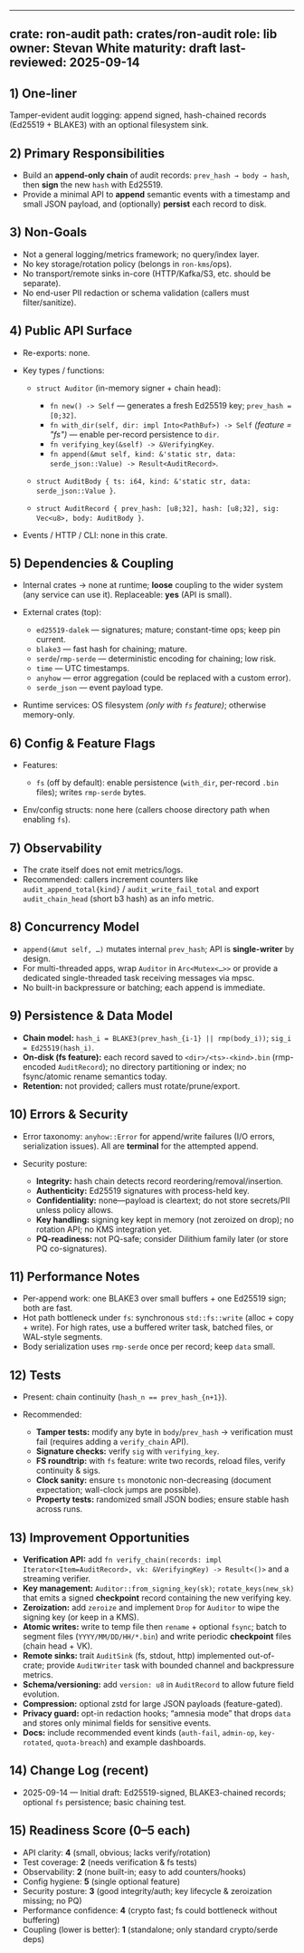 ---

crate: ron-audit
path: crates/ron-audit
role: lib
owner: Stevan White
maturity: draft
last-reviewed: 2025-09-14
-------------------------

## 1) One-liner

Tamper-evident audit logging: append signed, hash-chained records (Ed25519 + BLAKE3) with an optional filesystem sink.

## 2) Primary Responsibilities

* Build an **append-only chain** of audit records: `prev_hash → body → hash`, then **sign** the new `hash` with Ed25519.
* Provide a minimal API to **append** semantic events with a timestamp and small JSON payload, and (optionally) **persist** each record to disk.

## 3) Non-Goals

* Not a general logging/metrics framework; no query/index layer.
* No key storage/rotation policy (belongs in `ron-kms`/ops).
* No transport/remote sinks in-core (HTTP/Kafka/S3, etc. should be separate).
* No end-user PII redaction or schema validation (callers must filter/sanitize).

## 4) Public API Surface

* Re-exports: none.
* Key types / functions:

  * `struct Auditor` (in-memory signer + chain head):

    * `fn new() -> Self` — generates a fresh Ed25519 key; `prev_hash = [0;32]`.
    * `fn with_dir(self, dir: impl Into<PathBuf>) -> Self` *(feature = "fs")* — enable per-record persistence to `dir`.
    * `fn verifying_key(&self) -> &VerifyingKey`.
    * `fn append(&mut self, kind: &'static str, data: serde_json::Value) -> Result<AuditRecord>`.
  * `struct AuditBody { ts: i64, kind: &'static str, data: serde_json::Value }`.
  * `struct AuditRecord { prev_hash: [u8;32], hash: [u8;32], sig: Vec<u8>, body: AuditBody }`.
* Events / HTTP / CLI: none in this crate.

## 5) Dependencies & Coupling

* Internal crates → none at runtime; **loose** coupling to the wider system (any service can use it). Replaceable: **yes** (API is small).
* External crates (top):

  * `ed25519-dalek` — signatures; mature; constant-time ops; keep pin current.
  * `blake3` — fast hash for chaining; mature.
  * `serde`/`rmp-serde` — deterministic encoding for chaining; low risk.
  * `time` — UTC timestamps.
  * `anyhow` — error aggregation (could be replaced with a custom error).
  * `serde_json` — event payload type.
* Runtime services: OS filesystem *(only with `fs` feature)*; otherwise memory-only.

## 6) Config & Feature Flags

* Features:

  * `fs` (off by default): enable persistence (`with_dir`, per-record `.bin` files); writes `rmp-serde` bytes.
* Env/config structs: none here (callers choose directory path when enabling `fs`).

## 7) Observability

* The crate itself does not emit metrics/logs.
* Recommended: callers increment counters like `audit_append_total{kind}` / `audit_write_fail_total` and export `audit_chain_head` (short b3 hash) as an info metric.

## 8) Concurrency Model

* `append(&mut self, …)` mutates internal `prev_hash`; API is **single-writer** by design.
* For multi-threaded apps, wrap `Auditor` in `Arc<Mutex<…>>` or provide a dedicated single-threaded task receiving messages via mpsc.
* No built-in backpressure or batching; each append is immediate.

## 9) Persistence & Data Model

* **Chain model:** `hash_i = BLAKE3(prev_hash_{i-1} || rmp(body_i))`; `sig_i = Ed25519(hash_i)`.
* **On-disk (fs feature):** each record saved to `<dir>/<ts>-<kind>.bin` (rmp-encoded `AuditRecord`); no directory partitioning or index; no fsync/atomic rename semantics today.
* **Retention:** not provided; callers must rotate/prune/export.

## 10) Errors & Security

* Error taxonomy: `anyhow::Error` for append/write failures (I/O errors, serialization issues). All are **terminal** for the attempted append.
* Security posture:

  * **Integrity:** hash chain detects record reordering/removal/insertion.
  * **Authenticity:** Ed25519 signatures with process-held key.
  * **Confidentiality:** none—payload is cleartext; do not store secrets/PII unless policy allows.
  * **Key handling:** signing key kept in memory (not zeroized on drop); no rotation API; no KMS integration yet.
  * **PQ-readiness:** not PQ-safe; consider Dilithium family later (or store PQ co-signatures).

## 11) Performance Notes

* Per-append work: one BLAKE3 over small buffers + one Ed25519 sign; both are fast.
* Hot path bottleneck under `fs`: synchronous `std::fs::write` (alloc + copy + write). For high rates, use a buffered writer task, batched files, or WAL-style segments.
* Body serialization uses `rmp-serde` once per record; keep `data` small.

## 12) Tests

* Present: chain continuity (`hash_n == prev_hash_{n+1}`).
* Recommended:

  * **Tamper tests:** modify any byte in `body`/`prev_hash` → verification must fail (requires adding a `verify_chain` API).
  * **Signature checks:** verify `sig` with `verifying_key`.
  * **FS roundtrip:** with `fs` feature: write two records, reload files, verify continuity & sigs.
  * **Clock sanity:** ensure `ts` monotonic non-decreasing (document expectation; wall-clock jumps are possible).
  * **Property tests:** randomized small JSON bodies; ensure stable hash across runs.

## 13) Improvement Opportunities

* **Verification API:** add `fn verify_chain(records: impl Iterator<Item=AuditRecord>, vk: &VerifyingKey) -> Result<()>` and a streaming verifier.
* **Key management:** `Auditor::from_signing_key(sk)`; `rotate_keys(new_sk)` that emits a signed **checkpoint** record containing the new verifying key.
* **Zeroization:** add `zeroize` and implement `Drop` for `Auditor` to wipe the signing key (or keep in a KMS).
* **Atomic writes:** write to temp file then `rename` + optional `fsync`; batch to segment files (`YYYY/MM/DD/HH/*.bin`) and write periodic **checkpoint** files (chain head + VK).
* **Remote sinks:** trait `AuditSink` (fs, stdout, http) implemented out-of-crate; provide `AuditWriter` task with bounded channel and backpressure metrics.
* **Schema/versioning:** add `version: u8` in `AuditRecord` to allow future field evolution.
* **Compression:** optional zstd for large JSON payloads (feature-gated).
* **Privacy guard:** opt-in redaction hooks; “amnesia mode” that drops `data` and stores only minimal fields for sensitive events.
* **Docs:** include recommended event kinds (`auth-fail`, `admin-op`, `key-rotated`, `quota-breach`) and example dashboards.

## 14) Change Log (recent)

* 2025-09-14 — Initial draft: Ed25519-signed, BLAKE3-chained records; optional `fs` persistence; basic chaining test.

## 15) Readiness Score (0–5 each)

* API clarity: **4** (small, obvious; lacks verify/rotation)
* Test coverage: **2** (needs verification & fs tests)
* Observability: **2** (none built-in; easy to add counters/hooks)
* Config hygiene: **5** (single optional feature)
* Security posture: **3** (good integrity/auth; key lifecycle & zeroization missing; no PQ)
* Performance confidence: **4** (crypto fast; fs could bottleneck without buffering)
* Coupling (lower is better): **1** (standalone; only standard crypto/serde deps)


